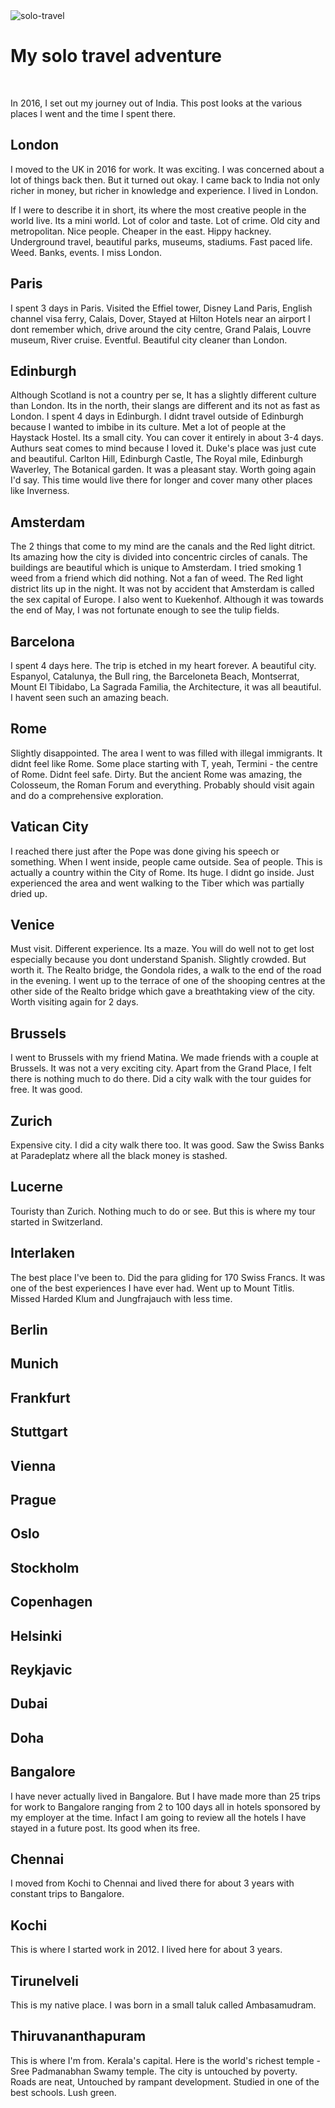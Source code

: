 <img src="/img/solo-travel.jpg" title="solo-travel" class="post-first-image" />

# My solo travel adventure

&nbsp;

In 2016, I set out my journey out of India. This post looks at the various places I went and the time I spent there.

## London

I moved to the UK in 2016 for work. It was exciting. I was concerned about a lot of things back then. But it turned out okay. I came back to India not only richer in money, but richer in knowledge and experience. I lived in London.

If I were to describe it in short, its where the most creative people in the world live. Its a mini world. Lot of color and taste. Lot of crime. Old city and metropolitan. Nice people. Cheaper in the east. Hippy hackney. Underground travel, beautiful parks, museums, stadiums. Fast paced life. Weed. Banks, events. I miss London.

## Paris

I spent 3 days in Paris. Visited the Effiel tower, Disney Land Paris, English channel visa ferry, Calais, Dover, Stayed at Hilton Hotels near an airport I dont remember which, drive around the city centre, Grand Palais, Louvre museum, River cruise. Eventful. Beautiful city cleaner than London.

## Edinburgh

Although Scotland is not a country per se, It has a slightly different culture than London. Its in the north, their slangs are different and its not as fast as London. I spent 4 days in Edinburgh. I didnt travel outside of Edinburgh because I wanted to imbibe in its culture. Met a lot of people at the Haystack Hostel. Its a small city. You can cover it entirely in about 3-4 days. Authurs seat comes to mind because I loved it. Duke's place was just cute and beautiful. Carlton Hill, Edinburgh Castle, The Royal mile, Edinburgh Waverley, The Botanical garden. It was a pleasant stay. Worth going again I'd say. This time would live there for longer and cover many other places like Inverness.

## Amsterdam

The 2 things that come to my mind are the canals and the Red light ditrict. Its amazing how the city is divided into concentric circles of canals. The buildings are beautiful which is unique to Amsterdam. I tried smoking 1 weed from a friend which did nothing. Not a fan of weed. The Red light district lits up in the night. It was not by accident that Amsterdam is called the sex capital of Europe. I also went to Kuekenhof. Although it was towards the end of May, I was not fortunate enough to see the tulip fields.

## Barcelona

I spent 4 days here. The trip is etched in my heart forever. A beautiful city. Espanyol, Catalunya, the Bull ring, the Barceloneta Beach, Montserrat, Mount El Tibidabo, La Sagrada Familia, the Architecture, it was all beautiful. I havent seen such an amazing beach.

## Rome

Slightly disappointed. The area I went to was filled with illegal immigrants. It didnt feel like Rome. Some place starting with T, yeah, Termini - the centre of Rome. Didnt feel safe. Dirty. But the ancient Rome was amazing, the Colosseum, the Roman Forum and everything. Probably should visit again and do a comprehensive exploration.

## Vatican City

I reached there just after the Pope was done giving his speech or something. When I went inside, people came outside. Sea of people. This is actually a country within the City of Rome. Its huge. I didnt go inside. Just experienced the area and went walking to the Tiber which was partially dried up.

## Venice

Must visit. Different experience. Its a maze. You will do well not to get lost especially because you dont understand Spanish. Slightly crowded. But worth it. The Realto bridge, the Gondola rides, a walk to the end of the road in the evening. I went up to the terrace of one of the shooping centres at the other side of the Realto bridge which gave a breathtaking view of the city. Worth visiting again for 2 days.

## Brussels

I went to Brussels with my friend Matina. We made friends with a couple at Brussels. It was not a very exciting city. Apart from the Grand Place, I felt there is nothing much to do there. Did a city walk with the tour guides for free. It was good.

## Zurich

Expensive city. I did a city walk there too. It was good. Saw the Swiss Banks at Paradeplatz where all the black money is stashed.

## Lucerne

Touristy than Zurich. Nothing much to do or see. But this is where my tour started in Switzerland.

## Interlaken

The best place I've been to. Did the para gliding for 170 Swiss Francs. It was one of the best experiences I have ever had. Went up to Mount Titlis. Missed Harded Klum and Jungfrajauch with less time.

## Berlin

## Munich

## Frankfurt

## Stuttgart

## Vienna

## Prague

## Oslo

## Stockholm

## Copenhagen

## Helsinki

## Reykjavic

## Dubai

## Doha

## Bangalore

I have never actually lived in Bangalore. But I have made more than 25 trips for work to Bangalore ranging from 2 to 100 days all in hotels sponsored by my employer at the time. Infact I am going to review all the hotels I have stayed in a future post. Its good when its free.

## Chennai

I moved from Kochi to Chennai and lived there for about 3 years with constant trips to Bangalore.

## Kochi

This is where I started work in 2012. I lived here for about 3 years.

## Tirunelveli

This is my native place. I was born in a small taluk called Ambasamudram.

## Thiruvananthapuram

This is where I'm from. Kerala's capital. Here is the world's richest temple - Sree Padmanabhan Swamy temple. The city is untouched by poverty. Roads are neat, Untouched by rampant development. Studied in one of the best schools. Lush green.